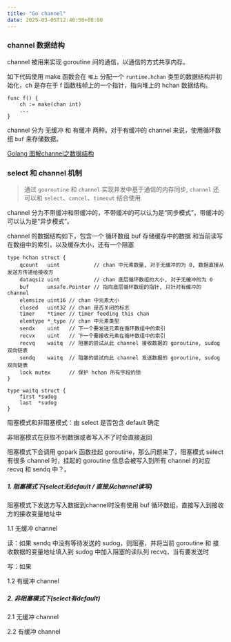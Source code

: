 ```yaml
---
title: "Go channel"
date: 2025-03-05T12:46:50+08:00
---
```


### channel 数据结构

channel 被用来实现 goroutine 间的通信，以通信的方式共享内存。

如下代码使用 make 函数会在 `堆上` 分配一个 `runtime.hchan` 类型的数据结构并初始化，ch 是存在于 f 函数栈帧上的一个指针，指向堆上的 hchan 数据结构。

```golang
func f() {
    ch := make(chan int)
    ...
}
```

channel 分为 无缓冲 和 有缓冲 两种。对于有缓冲的 channel 来说，使用循环数组 `buf` 来存储数据。

[Golang 图解channel之数据结构](https://mp.weixin.qq.com/s/6ZEGtXRGKm2qP5b-rGLyVg)

### select 和 channel 机制

> 通过 `gouroutine` 和 `channel` 实现并发中基于通信的内存同步, `channel` 还可以和 `select`、`cancel`、`timeout` 结合使用

channel 分为不带缓冲和带缓冲的，不带缓冲的可以认为是“同步模式”，带缓冲的可以认为是“异步模式”。

channel 的数据结构如下，包含一个 循环数组 buf 存储缓存中的数据 和当前读写在数组中的索引，以及缓存大小，还有一个阻塞

```golang
type hchan struct {
	qcount   uint           // chan 中元素数量, 对于无缓冲的为 0, 数据直接从发送方传递给接收方
	dataqsiz uint           // chan 底层循环数组的大小, 对于无缓冲的为 0
	buf      unsafe.Pointer // 指向底层循环数组的指针, 只针对有缓冲的 channel
	elemsize uint16 // chan 中元素大小
	closed   uint32 // chan 是否关闭的标志
	timer    *timer // timer feeding this chan
	elemtype *_type // chan 中元素类型
	sendx    uint   // 下一个要发送元素在循环数组中的索引
	recvx    uint   // 下一个要接收元素在循环数组中的索引
	recvq    waitq  // 阻塞的尝试从此 channel 接收数据的 goroutine, sudog 双向链表
	sendq    waitq  // 阻塞的尝试向此 channel 发送数据的 goroutine, sudog 双向链表
	lock mutex      // 保护 hchan 所有字段的锁
}

type waitq struct {
	first *sudog
	last  *sudog
}
```

阻塞模式和非阻塞模式：由 select 是否包含 default 确定

非阻塞模式在获取不到数据或者写入不了时会直接返回

阻塞模式下会调用 gopark 函数挂起 goroutine，那么问题来了，阻塞模式 select 有很多 channel 时，挂起的 goroutine 信息会被写入到所有 channel 的对应 recvq 和 sendq 中？。

##### 1. 阻塞模式下(select无default / 直接从channel读写)

阻塞模式下发送方写入数据到channel时没有使用 buf 循环数组，直接写入到接收方的接收变量地址中

1.1 无缓冲 channel

读：如果 sendq 中没有等待发送的 sudog，则阻塞，并将当前 goroutine 和 接收数据的变量地址填入到 sudog 中加入阻塞的读队列 recvq，当有要发送时

写：如果

1.2 有缓冲 channel

##### 2. 非阻塞模式下(select有default)

2.1 无缓冲 channel

2.2 有缓冲 channel